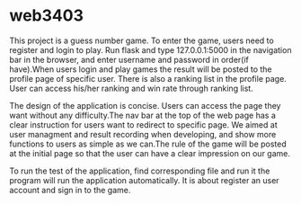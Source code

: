 # web3403
This project is a guess number game. To enter the game, users need to register and login to play.
Run flask and type 127.0.0.1:5000 in the navigation bar in the browser, and enter username and password in order(if have).When users login and play games the result will be posted to the profile page of specific user. There is also a ranking list in the profile page. User can access his/her ranking and win rate through ranking list.

The design of the application is concise. Users can access the page they want without any difficulty.The nav bar at the top of the web page has a clear instruction for users want to redirect to specific page.
We aimed at user managment and result recording when developing, and show more functions to users as simple as we can.The rule of the game will be posted at the initial page so that the user can have a clear impression on our game.

To run the test of the application, find corresponding file and run it the program will run the application automatically. It is about register an user account and sign in to the game.
